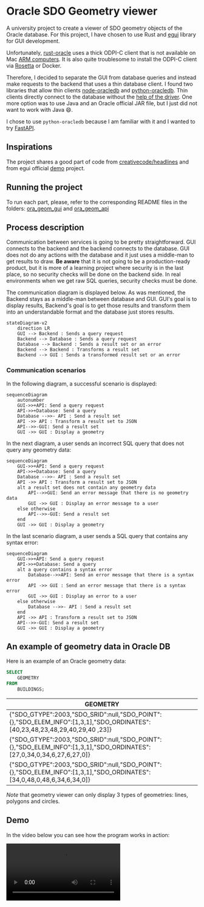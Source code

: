 # Oracle SDO Geometry viewer

A university project to create a viewer of SDO geometry objects of the Oracle database. For this project, I have chosen to use Rust and [egui](https://github.com/emilk/egui/tree/master) library for GUI development.

Unfortunately, [rust-oracle](https://github.com/kubo/rust-oracle) uses a thick ODPI-C client that is not available on Mac [ARM computers](https://stackoverflow.com/q/74225139). It is also quite troublesome to install the ODPI-C client via [Rosetta](https://developers.ascendcorp.com/how-to-install-oracle-instant-client-on-apple-silicon-m1-24b67f2dc743) or Docker.

Therefore, I decided to separate the GUI from database queries and instead make requests to the backend that uses a thin database client. I found two libraries that allow thin clients [node-oracledb](https://github.com/oracle/node-oracledb) and [python-oracledb](https://github.com/oracle/python-oracledb). Thin clients directly connect to the database without the [help of the driver](https://medium.com/oracledevs/usher-in-a-new-era-with-the-node-oracledb-6-0-pure-javascript-thin-driver-e10e2af693b2). One more option was to use Java and an Oracle official JAR file, but I just did not want to work with Java :smile:.

I chose to use `python-oracledb` because I am familiar with it and I wanted to try [FastAPI](https://fastapi.tiangolo.com/).

## Inspirations

The project shares a good part of code from [creativecode/headlines](https://github.com/creativcoder/headlines/tree/ep7b) and from egui official [demo](https://www.egui.rs/#Demo) project.

## Running the project

To run each part, please, refer to the corresponding README files in the folders: [ora_geom_gui](./ora_geom_gui/README.md) and [ora_geom_api](./ora_geom_api/README.md)

## Process description

Communication between services is going to be pretty straightforward. GUI connects to the backend and the backend connects to the database. GUI does not do any actions with the database and it just uses a middle-man to get results to draw. **Be aware** that it is not going to be a production-ready product, but it is more of a learning project where security is in the last place, so no security checks will be done on the backend side. In real environments when we get raw SQL queries, security checks must be done.

The communication diagram is displayed below. As was mentioned, the Backend stays as a middle-man between database and GUI. GUI's goal is to display results, Backend's goal is to get those results and transform them into an understandable format and the database just stores results.

```mermaid
stateDiagram-v2
    direction LR
    GUI --> Backend : Sends a query request
    Backend --> Database : Sends a query request
    Database --> Backend : Sends a result set or an error
    Backend --> Backend : Transforms a result set
    Backend --> GUI : Sends a transformed result set or an error
```

### Communication scenarios

In the following diagram, a successful scenario is displayed:

```mermaid
sequenceDiagram
    autonumber
    GUI->>+API: Send a query request
    API->>+Database: Send a query
    Database -->>- API : Send a result set
    API ->> API : Transform a result set to JSON
    API-->>-GUI: Send a result set
    GUI ->> GUI : Display a geometry
```

In the next diagram, a user sends an incorrect SQL query that does not query any geometry data:

```mermaid
sequenceDiagram
    GUI->>+API: Send a query request
    API->>+Database: Send a query
    Database -->>- API : Send a result set
    API ->> API : Transform a result set to JSON
    alt a result set does not contain any geometry data
        API-->>GUI: Send an error message that there is no geometry data
        GUI ->> GUI : Display an error message to a user
    else otherwise
        API-->>-GUI: Send a result set
    end
    GUI ->> GUI : Display a geometry
```

In the last scenario diagram, a user sends a SQL query that contains any syntax error:

```mermaid
sequenceDiagram
    GUI->>+API: Send a query request
    API->>+Database: Send a query
    alt a query contains a syntax error
        Database-->>API: Send an error message that there is a syntax error
        API ->> GUI : Send an error message that there is a syntax error
        GUI ->> GUI : Display an error to a user
    else otherwise
        Database -->>- API : Send a result set
    end
    API ->> API : Transform a result set to JSON
    API-->>-GUI: Send a result set
    GUI ->> GUI : Display a geometry
```

## An example of geometry data in Oracle DB

Here is an example of an Oracle geometry data:

```sql
SELECT
    GEOMETRY
FROM 
    BUILDINGS;
```

| GEOMETRY                                                                                                                   |
| -------------------------------------------------------------------------------------------------------------------------- |
| {"SDO_GTYPE":2003,"SDO_SRID":null,"SDO_POINT":{},"SDO_ELEM_INFO":[1,3,1],"SDO_ORDINATES":[40,23,48,23,48,29,40,29,40 ,23]} |
| {"SDO_GTYPE":2003,"SDO_SRID":null,"SDO_POINT":{},"SDO_ELEM_INFO":[1,3,1],"SDO_ORDINATES":[27,0,34,0,34,6,27,6,27,0]}       |
| {"SDO_GTYPE":2003,"SDO_SRID":null,"SDO_POINT":{},"SDO_ELEM_INFO":[1,3,1],"SDO_ORDINATES":[34,0,48,0,48,6,34,6,34,0]}       |

*Note* that geometry viewer can only display 3 types of geometries: lines, polygons and circles.

## Demo

In the video below you can see how the program works in action:

![demo video](./misc/demo.mov)
